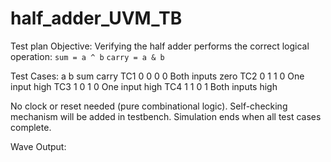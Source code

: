 # half_adder_UVM_TB

Test plan
  Objective: Verifying the half adder performs the correct logical operation:
  `sum = a ^ b`
  `carry = a & b`

  Test Cases:
        a b   sum   carry
  TC1	  0	0	  0	    0	      Both inputs zero
  TC2	  0	1	  1	    0	      One input high
  TC3	  1	0	  1	    0	      One input high
  TC4	  1	1	  0	    1	      Both inputs high

  No clock or reset needed (pure combinational logic).
  Self-checking mechanism will be added in testbench.
  Simulation ends when all test cases complete.

Wave Output:
  


  

